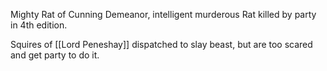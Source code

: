 Mighty Rat of Cunning Demeanor, intelligent murderous Rat killed by party in 4th edition.

Squires of [[Lord Peneshay]] dispatched to slay beast, but are too scared and get party to do it.